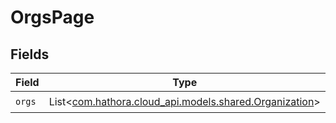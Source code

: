 # OrgsPage


## Fields

| Field                                                                                         | Type                                                                                          | Required                                                                                      | Description                                                                                   |
| --------------------------------------------------------------------------------------------- | --------------------------------------------------------------------------------------------- | --------------------------------------------------------------------------------------------- | --------------------------------------------------------------------------------------------- |
| `orgs`                                                                                        | List<[com.hathora.cloud_api.models.shared.Organization](../../models/shared/Organization.md)> | :heavy_check_mark:                                                                            | N/A                                                                                           |
